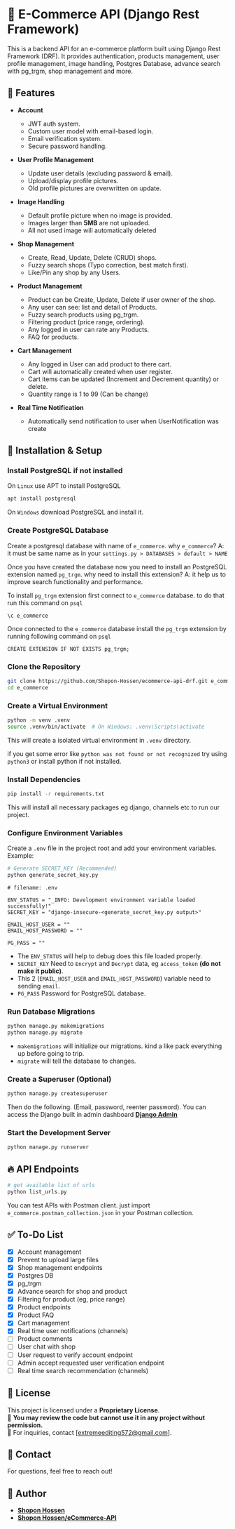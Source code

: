 # 🛒 E-Commerce API (Django Rest Framework)

This is a backend API for an e-commerce platform built using Django Rest Framework (DRF). It provides authentication, products management, user profile management, image handling, Postgres Database, advance search with pg_trgm, shop management and more.

## 📌 Features

- **Account**

  - JWT auth system.
  - Custom user model with email-based login.
  - Email verification system.
  - Secure password handling.

- **User Profile Management**

  - Update user details (excluding password & email).
  - Upload/display profile pictures.
  - Old profile pictures are overwritten on update.

- **Image Handling**

  - Default profile picture when no image is provided.
  - Images larger than **5MB** are not uploaded.
  - All not used image will automatically deleted

- **Shop Management**

  - Create, Read, Update, Delete (CRUD) shops.
  - Fuzzy search shops (Typo correction, best match first).
  - Like/Pin any shop by any Users.

- **Product Management**

  - Product can be Create, Update, Delete if user owner of the shop.
  - Any user can see: list and detail of Products.
  - Fuzzy search products using pg_trgm.
  - Filtering product (price range, ordering).
  - Any logged in user can rate any Products.
  - FAQ for products.

- **Cart Management**

  - Any logged in User can add product to there cart.
  - Cart will automatically created when user register.
  - Cart items can be updated (Increment and Decrement quantity) or delete.
  - Quantity range is 1 to 99 (Can be change)

- **Real Time Notification**

  - Automatically send notification to user when UserNotification was create


## 🚀 Installation & Setup

### Install PostgreSQL if not installed

On `Linux` use APT to install PostgreSQL

```bash
apt install postgresql
```

On `Windows` download PostgreSQL and install it.

### Create PostgreSQL Database

Create a postgresql database with name of `e_commerce`. why `e_commerce`? A: it must be same name as in your `settings.py > DATABASES > default > NAME`

Once you have created the database now you need to install an PostgreSQL extension named `pg_trgm`. why need to install this extension? A: it help us to improve search functionality and performance.

To install `pg_trgm` extension first connect to `e_commerce` database. to do that run this command on `psql`

```psql
\c e_commerce
```

Once connected to the `e_commerce` database install the `pg_trgm` extension by running following command on `psql`

```psql
CREATE EXTENSION IF NOT EXISTS pg_trgm;
```

### Clone the Repository

```bash
git clone https://github.com/Shopon-Hossen/ecommerce-api-drf.git e_commerce
cd e_commerce
```

### Create a Virtual Environment

```bash
python -m venv .venv
source .venv/bin/activate  # On Windows: .venv\Scripts\activate
```
This will create a isolated virtual environment in `.venv` directory.

if you get some error like `python was not found or not recognized` try using `python3` or install python if not installed. 

### Install Dependencies

```bash
pip install -r requirements.txt
```
This will install all necessary packages eg django, channels etc to run our project.

### Configure Environment Variables

Create a `.env` file in the project root and add your environment variables. Example:

```bash
# Generate SECRET_KEY (Recommended)
python generate_secret_key.py
```

```
# filename: .env

ENV_STATUS = "_INFO: Development environment variable loaded successfully!"
SECRET_KEY = "django-insecure-<generate_secret_key.py output>"

EMAIL_HOST_USER = ""
EMAIL_HOST_PASSWORD = ""

PG_PASS = ""
```

 - The `ENV_STATUS` will help to debug does this file loaded properly.
 - `SECRET_KEY` Need to `Encrypt` and `Decrypt` data, eg `access_token` **(do not make it public)**.
 - This 2 (`EMAIL_HOST_USER` and `EMAIL_HOST_PASSWORD`) variable need to sending `email`.
 - `PG_PASS` Password for PostgreSQL database.


### Run Database Migrations

```bash
python manage.py makemigrations
python manage.py migrate
```

 - `makemigrations` will initialize our migrations. kind a like pack everything up before going to trip.
 - `migrate` will tell the database to changes.


### Create a Superuser (Optional)

```bash
python manage.py createsuperuser
```

Then do the following. (Email, password, reenter password).
You can access the Django built in admin dashboard [**Django Admin**](http://127.0.0.1:8000/admin/)

### Start the Development Server

```bash
python manage.py runserver
```

## 🔥 API Endpoints

```bash
# get available list of urls
python list_urls.py
```

You can test APIs with Postman client. just import `e_commerce.postman_collection.json` in your Postman collection.

## ✅ To-Do List

- [x] Account management
- [x] Prevent to upload large files
- [x] Shop management endpoints
- [x] Postgres DB
- [x] pg_trgm
- [x] Advance search for shop and product
- [x] Filtering for product (eg, price range)
- [x] Product endpoints
- [x] Product FAQ
- [x] Cart management
- [x] Real time user notifications (channels)
- [ ] Product comments
- [ ] User chat with shop
- [ ] User request to verify account endpoint
- [ ] Admin accept requested user verification endpoint
- [ ] Real time search recommendation (channels)

## 📜 License

This project is licensed under a **Proprietary License**.  
🔹 **You may review the code but cannot use it in any project without permission.**  
🔹 For inquiries, contact [extremeediting572@gmail.com].

## 📧 Contact

For questions, feel free to reach out!

## **👤 Author**

- **[Shopon Hossen](https://github.com/Shopon-Hossen)**
- **[Shopon Hossen/eCommerce-API](https://github.com/Shopon-Hossen/ecommerce-api-drf)**
